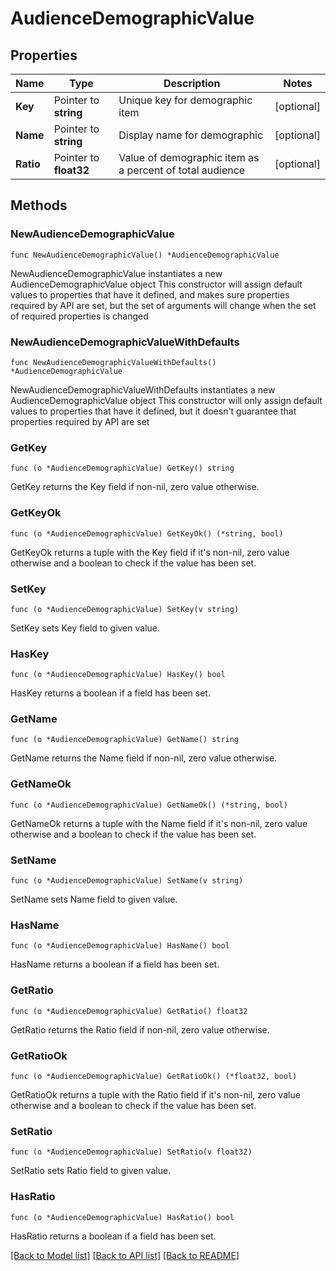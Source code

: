 # AudienceDemographicValue

## Properties

Name | Type | Description | Notes
------------ | ------------- | ------------- | -------------
**Key** | Pointer to **string** | Unique key for demographic item | [optional] 
**Name** | Pointer to **string** | Display name for demographic | [optional] 
**Ratio** | Pointer to **float32** | Value of demographic item as a percent of total audience | [optional] 

## Methods

### NewAudienceDemographicValue

`func NewAudienceDemographicValue() *AudienceDemographicValue`

NewAudienceDemographicValue instantiates a new AudienceDemographicValue object
This constructor will assign default values to properties that have it defined,
and makes sure properties required by API are set, but the set of arguments
will change when the set of required properties is changed

### NewAudienceDemographicValueWithDefaults

`func NewAudienceDemographicValueWithDefaults() *AudienceDemographicValue`

NewAudienceDemographicValueWithDefaults instantiates a new AudienceDemographicValue object
This constructor will only assign default values to properties that have it defined,
but it doesn't guarantee that properties required by API are set

### GetKey

`func (o *AudienceDemographicValue) GetKey() string`

GetKey returns the Key field if non-nil, zero value otherwise.

### GetKeyOk

`func (o *AudienceDemographicValue) GetKeyOk() (*string, bool)`

GetKeyOk returns a tuple with the Key field if it's non-nil, zero value otherwise
and a boolean to check if the value has been set.

### SetKey

`func (o *AudienceDemographicValue) SetKey(v string)`

SetKey sets Key field to given value.

### HasKey

`func (o *AudienceDemographicValue) HasKey() bool`

HasKey returns a boolean if a field has been set.

### GetName

`func (o *AudienceDemographicValue) GetName() string`

GetName returns the Name field if non-nil, zero value otherwise.

### GetNameOk

`func (o *AudienceDemographicValue) GetNameOk() (*string, bool)`

GetNameOk returns a tuple with the Name field if it's non-nil, zero value otherwise
and a boolean to check if the value has been set.

### SetName

`func (o *AudienceDemographicValue) SetName(v string)`

SetName sets Name field to given value.

### HasName

`func (o *AudienceDemographicValue) HasName() bool`

HasName returns a boolean if a field has been set.

### GetRatio

`func (o *AudienceDemographicValue) GetRatio() float32`

GetRatio returns the Ratio field if non-nil, zero value otherwise.

### GetRatioOk

`func (o *AudienceDemographicValue) GetRatioOk() (*float32, bool)`

GetRatioOk returns a tuple with the Ratio field if it's non-nil, zero value otherwise
and a boolean to check if the value has been set.

### SetRatio

`func (o *AudienceDemographicValue) SetRatio(v float32)`

SetRatio sets Ratio field to given value.

### HasRatio

`func (o *AudienceDemographicValue) HasRatio() bool`

HasRatio returns a boolean if a field has been set.


[[Back to Model list]](../README.md#documentation-for-models) [[Back to API list]](../README.md#documentation-for-api-endpoints) [[Back to README]](../README.md)


